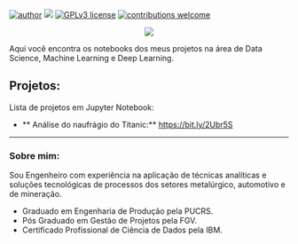
[![author](https://img.shields.io/badge/author-brunoazambuja-red.svg)](https://www.linkedin.com/in/brunoazambuja) [![](https://img.shields.io/badge/python-3.5+-blue.svg)](https://www.python.org/downloads/release/python-365/) [![GPLv3 license](https://img.shields.io/badge/License-GPLv3-blue.svg)](http://perso.crans.org/besson/LICENSE.html) [![contributions welcome](https://img.shields.io/badge/contributions-welcome-brightgreen.svg?style=flat)](https://github.com/brunoazambuja)


<p align="center">
  <img src="https://github.com/BrunoAzambuja/template_portfolio/blob/main/banner1.jpg" >
</p>
Aqui você encontra os notebooks dos meus projetos na área de Data Science, Machine Learning e Deep Learning.

## Projetos:

Lista de projetos em Jupyter Notebook:

* ** Análise do naufrágio do Titanic:** https://bit.ly/2Ubr5S

---
### Sobre mim:
Sou Engenheiro com experiência na aplicação de técnicas analíticas e soluções tecnológicas de processos dos setores metalúrgico, automotivo e de mineração.
* Graduado em Engenharia de Produção pela PUCRS.
* Pós Graduado em Gestão de Projetos pela FGV.
* Certificado Profissional de Ciência de Dados pela IBM.
